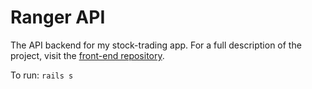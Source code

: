 # Ranger API

The API backend for my stock-trading app. For a full description of the project, visit the [front-end repository](https://github.com/chrisaped/ranger).

To run: `rails s`
